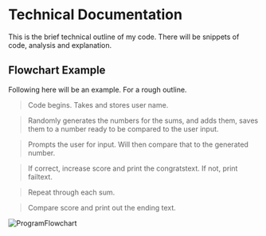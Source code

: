 # Technical Documentation

This is the brief technical outline of my code. There will be snippets of code, analysis and explanation.

## Flowchart Example
Following here will be an example.
For a rough outline.
> Code begins. Takes and stores user name.

> Randomly generates the numbers for the sums, and adds them, saves them to a number ready to be compared to the user input.

> Prompts the user for input. Will then compare that to the generated number.

> If correct, increase score and print the congratstext. If not, print failtext.

>  Repeat through each sum.

> Compare score and print out the ending text.

![ProgramFlowchart](https://github.com/user-attachments/assets/6a17ec83-4aa2-40af-ab26-16bfd0f18966)

